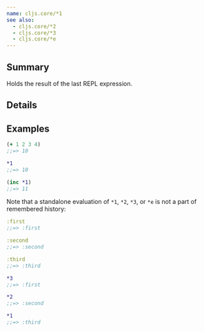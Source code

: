 ```yaml
---
name: cljs.core/*1
see also:
  - cljs.core/*2
  - cljs.core/*3
  - cljs.core/*e
---
```


## Summary

Holds the result of the last REPL expression.

## Details

## Examples

```clj
(+ 1 2 3 4)
;;=> 10

*1
;;=> 10

(inc *1)
;;=> 11
```

Note that a standalone evaluation of `*1`, `*2`, `*3`, or `*e` is not a part of
remembered history:

```clj
:first
;;=> :first

:second
;;=> :second

:third
;;=> :third

*3
;;=> :first

*2
;;=> :second

*1
;;=> :third
```
